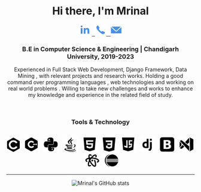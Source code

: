 
<div align="center">
 
<h1 >Hi there, I'm Mrinal</h1>
  
 <label><a href="https://www.linkedin.com/in/mrinal-mayank-bb3112200/"><img src="https://github.com/mrinalmayank7/mrinalmayank7/blob/main/IMAGES/linkedin.png"></img></a> </label>
<label><a href="https://api.whatsapp.com/send/?phone=+917858832086&text=Hello">&nbsp; <img src="https://github.com/mrinalmayank7/mrinalmayank7/blob/main/IMAGES/phone.png"></img> </a></label>
<label><a href="mailto:mrinalmayank7@gmail.com"> &nbsp; <img src="https://github.com/mrinalmayank7/mrinalmayank7/blob/main/IMAGES/mail.png"> </img></a></label>

  
<h3 ><b>B.E in Computer Science & Engineering | Chandigarh University, 2019-2023</b></h3>
<p>Experienced in  Full Stack Web Development, Django Framework, Data Mining , with relevant projects and research works. Holding a good command over programming languages , web technologies and working on real world problems . Willing to take new challenges and works to enhance my knowledge and experience in the related field of study.</p>  

<br>
 
<h3 ><b>Tools & Technology</b></h3>
<h2></h2>


<label><img src="https://github.com/mrinalmayank7/mrinalmayank7/blob/main/IMAGES/c.png" height=38px> </img></label>
<label>&nbsp; <img src="https://github.com/mrinalmayank7/mrinalmayank7/blob/main/IMAGES/cplus.png" height=40px> </img></label>
<label>&nbsp; <img src="https://github.com/mrinalmayank7/mrinalmayank7/blob/main/IMAGES/python.png" height=40px> </img></label>
<label>&nbsp; <img src="https://github.com/mrinalmayank7/mrinalmayank7/blob/main/IMAGES/java.png" height=40px> </img></label>
<label>&nbsp; <img src="https://github.com/mrinalmayank7/mrinalmayank7/blob/main/IMAGES/html.png" height=40px> </img></label>
<label>&nbsp; <img src="https://github.com/mrinalmayank7/mrinalmayank7/blob/main/IMAGES/css.png" height=40px> </img></label>
<label>&nbsp; <img src="https://github.com/mrinalmayank7/mrinalmayank7/blob/main/IMAGES/js.png" height=40px> </img></label>
<label>&nbsp; <img src="https://github.com/mrinalmayank7/mrinalmayank7/blob/main/IMAGES/django.png" height=40px> </img></label>
<label>&nbsp; <img src="https://github.com/mrinalmayank7/mrinalmayank7/blob/main/IMAGES/bootstrap.png" height=40px> </img></label>
<label>&nbsp; <img src="https://github.com/mrinalmayank7/mrinalmayank7/blob/main/IMAGES/vscode.png" height=40px> </img></label>
<label>&nbsp; <img src="https://github.com/mrinalmayank7/mrinalmayank7/blob/main/IMAGES/atom.png" height=40px> </img></label>
<label>&nbsp; <img src="https://github.com/mrinalmayank7/mrinalmayank7/blob/main/IMAGES/eclipse.png" height=40px> </img></label>

<hr>

 ![Mrinal's GitHub stats](https://github-readme-stats.vercel.app/api?username=mrinalmayank7&show_icons=true&hide=contribs,issues)
 
</div>


